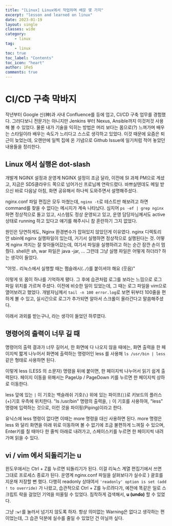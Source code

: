 ```yaml
---
title: "[Linux] Linux에서 작업하며 배운 몇 가지"
excerpt: "lesson and learned on linux"
date: 2023-01-19
layout: single
classes: wide
category:
    - linux
tag:
    - linux
toc: true
toc_label: "Contents"
toc_icon: "heart"
author: 1FeS
comments: true
---
```


# CI/CD 구축 막바지

작년부터 Google 신(神)과 사내 Confluence를 등에 업고, CI/CD 구축 업무를 경험했다. 그러다보니 전문가는 아니지만 Jenkins 부터 Nexus, Ansible까지 이것저것 사용해 볼 수 있었다. 물론 내가 기술을 익히는 방법은 머리 보다는 몸으로(?) 느껴가며 배우는 스타일이라 배우는 속도가 느리다고 스스로 생각하고 있었다. 이것 때문에 요즘은 퇴근이 늦었는데, 오랜만에 일찍 집에 온 기념으로 Github Issue에 일기처럼 적어 놓았던 내용들을 정리한다.

## Linux 에서 실행은 dot-slash

개발계 NGINX 설정과 운영계 NGINX 설정이 조금 달라, 이전에 SI 과제 PM으로 계셨고, 지금은 SDS클라우드 쪽으로 넘어가신 프로님께 연락드렸다. 바쁘실텐데도 메일 받으신 바로 다음날 아침, 화면 공유해서 하나씩 도와주면서 설명해주셨다.

nginx.conf 파일 편집은 모두 마쳤는데, `nginx -t`로 테스트만 해보려고 하면 command를 찾을 수 없다는 메시지가 계속 나타났다. 심지어 `ps -ef | grep nginx` 하면 정상적으로 돌고 있고, 시스템도 정상 운영되고 있고, 운영 담당자님께서도 active 상태로 running 하고 있다고 얘기를 해주시니 참 혼란하기 그지 없었다.

원인은 당연하게도, Nginx 환경변수가 잡혀있지 않았던게 이유였다. nginx 디렉토리 안 sbin에 nginx 실행파일이 있는데, 거기서 실행하면 정상적으로 실행된다는 것. 어떻게 nginx 까지는 잘 찾아들어갔는데, 여기서 파일을 실행하려고 하는 순간 잠깐 손이 멈췄다. shell은 sh, war 파일은 java -jar, ... 그런데 그냥 실행 파일은 어떻게 하더라? 하는 생각이 들었다.

"어엇.. 리눅스에서 실행할 때는 쩜슬래시(`./`)를 붙이셔야 해요 (웃음)"

이렇게 또 몸이 하나를 기억하게 됐다. 그 후에 습관처럼 로그를 보라는 느낌으로 로그 파일 위치를 가르쳐 주셨다. 이전에 비슷한 일이 있었는데, 그 때는 로그 파일을 vim으로 열어보려고 했었다. 개발자님께서 `tail -n 100 error.log`로 보면 뒤부터 100줄을 편하게 볼 수 있고, 실시간으로 로그가 추가되면 알아서 스크롤이 올라간다고 말씀해주셨다.

이래서 과외를 받는구나, 라는 생각이 들었던 하루였다.

## 명령어의 출력이 너무 길 때

명령어의 출력 결과가 너무 길어서, 한 화면에 다 나오지 않을 때에는, 화면 출력을 한 페이지씩 짧게 나누어서 화면에 출력하는 명령어인 less 를 사용해 `ls /usr/bin | less` 같은 형태로 사용하면 된다.

이렇게 less (LESS 의 소문자) 명령을 뒤에 붙이면, 한 페이지씩 나누어서 읽기 쉽게 출력된다. 페이지 이동을 위해서는 PageUp / PageDown 키를 누르면 한 페이지씩 상하로 이동한다.

less 앞에 있는 `|` 이 기호는 백슬래쉬 기호(`\`) 위에 있는 파이프(`|`)로 키보드의 플러스(+)기호 우측에 위치한다. "ls /usr/bin" 명령의 출력을, `|` 이 기호를 사용하여, "less" 명령에 입력하는 것으로, 이런 것을 파이핑(Piping)이라고 한다.

유닉스에 less 명령이 없다면 이때는 more 명령을 대신 사용하면 된다. more 명령은 less 와 달리 화면을 아래 위로 이동하며 볼 수 없기에 조금 불편하게 느껴질 수 있으며, Enter키를 칠 때마다 한 줄씩 아래로 내려가고, 스페이스키를 누르면 한 페이지씩 내려가며 읽을 수 있다.

## vi / vim 에서 되돌리기는 u

윈도우에서는 Ctrl + Z를 누르면 되돌리기가 된다. 이걸 리눅스 계열 편집기에서 쓰면 그대로 프로세스 종료가 된다. 운영계 nginx.conf 파일을 살펴보다가 실수로 } 괄호를 지운채 저장할 뻔 했다. 다행히 readonly 상태여서 `'readonly' option is set (add ! to override)` 가 나왔고, 습관적으로 Ctrl + Z를 누르려다가, 예전에 똑같은 일로 스크립트 락을 걸었던 기억을 떠올릴 수 있었다. 침착하게 검색해서, **u (undo)** 할 수 있었다.

그냥 `:w!`를 눌러서 넘기지 않도록 하자. 항상 의미없는 Warning은 없다고 생각하는 편이었는데, 그 습관 덕분에 실수를 줄일 수 있었던 건 아닐까 싶다.